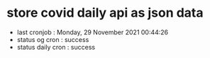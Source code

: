 # store covid daily api as json data

- last cronjob : Monday, 29 November 2021 00:44:26
- status og cron : success
- status daily cron : success
      
      